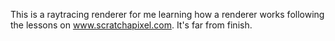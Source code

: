 This is a raytracing renderer for me learning how a renderer works following the lessons on www.scratchapixel.com.
It's far from finish.